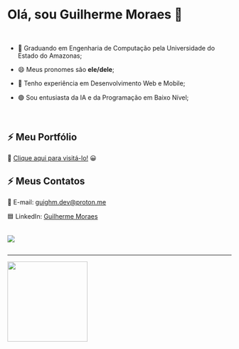 <h1>Olá, sou Guilherme Moraes 👋</h1>
<br/>

- 🔭 Graduando em Engenharia de Computação pela Universidade do Estado do Amazonas;

- 😄 Meus pronomes são **ele/dele**;

- 🔵 Tenho experiência em Desenvolvimento Web e Mobile;

- 🟢 Sou entusiasta da IA e da Programação em Baixo Nível;

<br/>
<h2>⚡ Meu Portfólio</h2>
  
🔷 [Clique aqui para visitá-lo!](https://portfolio-beryl-alpha-14.vercel.app/) 😀

<h2>⚡ Meus Contatos</h2>

<div>
  
  📧 E-mail: [guighm.dev@proton.me](mailto:guighm.dev@proton.me)
  
  🟦 LinkedIn: [Guilherme Moraes](https://www.linkedin.com/in/guighm/)
  
</div>

<div style="display: flex; gap: 20px;">
  <!--
  <div>
    <img width="200" height="200" alt="ATJ18aW9Ukrgfr2DNcgz2" src="https://github.com/user-attachments/assets/d1f7095b-a880-49d3-915c-85910fa1e70c" />
  </div>
  -->
  
  <div>
  <p align="center">
    <a href="https://skillicons.dev">
        <img src="https://skillicons.dev/icons?i=react,vue,flutter,nodejs,nestjs,cs,dotnet,java,spring,linux&perline=5"/>
    </a>
  </p> 
  </div>
  
</div>



<hr/>

<div>
  <img height="180em" src="https://github-readme-stats.vercel.app/api?username=guighm&theme=neon&cache_seconds=30">
</div>
